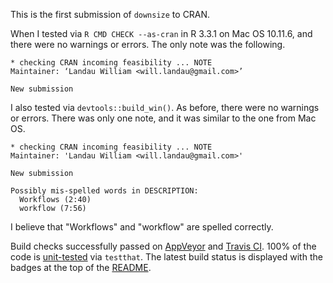 This is the first submission of `downsize` to CRAN. 

When I tested via `R CMD CHECK --as-cran` in R 3.3.1 on Mac OS 10.11.6, and there were no warnings or errors. The only note was the following.

```
* checking CRAN incoming feasibility ... NOTE
Maintainer: ‘Landau William <will.landau@gmail.com>’

New submission
```

I also tested via `devtools::build_win()`. As before, there were no warnings or errors. There was only one note, and it was similar to the one from Mac OS.

```
* checking CRAN incoming feasibility ... NOTE
Maintainer: 'Landau William <will.landau@gmail.com>'

New submission

Possibly mis-spelled words in DESCRIPTION:
  Workflows (2:40)
  workflow (7:56)
```

I believe that "Workflows" and "workflow" are spelled correctly.

Build checks successfully passed on [AppVeyor](https://ci.appveyor.com/project/wlandau/downsize) and [Travis CI](https://travis-ci.org/wlandau/downsize). 100% of the code is [unit-tested](https://codecov.io/github/wlandau/downsize?branch=master) via `testthat`. The latest build status is displayed with the badges at the top of the [README](https://github.com/wlandau/downsize/blob/master/README.md).
